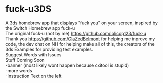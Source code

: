 # fuck-u3DS
A 3ds homebrew app that displays "fuck you" on your screen, inspired by the Switch Homebrew app fuck-u <br />
The original fuck-u (not by me) https://github.com/lolicop123/fuck-u <br />
Thank you https://github.com/GlaZedBelmont for helping me inprove my code, the dev chat on NH for helping make all of this, the creators of the 3ds Examples for providing test examples. <br />
Suggest Words with Issues <br />
Stuff Coming Soon <br />
-banner (most likely wont happen because cxitool is stupid) <br />
-more words <br />
-Instruction Text on the left
